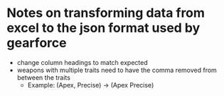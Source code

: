 # Notes on transforming data from excel to the json format used by gearforce

* change column headings to match expected
* weapons with multiple traits need to have the comma removed from between the traits 
	- Example: (Apex, Precise) -> (Apex Precise)
